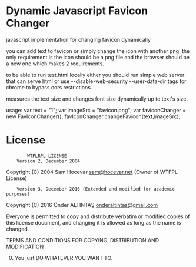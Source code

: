 # Dynamic Javascript Favicon Changer
javascript implementation for changing favicon dynamically

you can add text to favicon or simply change the icon with another png. the only requirement is the icon should be a png file and the browser should be a new one which makes 2 requirements. 

to be able to run test.html locally either you should run simple web server that can serve html or use --disable-web-security --user-data-dir tags for chrome to bypass cors restrictions. 

measures the text size and changes font size dynamically up to text's size. 

usage:
  var text = "1";
  var imageSrc = "favicon.png";
  var faviconChanger = new FavIconChanger();
  favIconChanger.changeFavicon(text,imageSrc);

# License
  
  			WTFLRPL LICENSE
		Version 2, December 2004
 Copyright (C) 2004 Sam Hocevar <sam@hocevar.net> (Owner of WTFPL License)

		Version 3, December 2016 (Extended and modified for academic purposes)
 Copyright (C) 2016 Önder ALTINTAŞ <onderaltintas@gmail.com>

 Everyone is permitted to copy and distribute verbatim or modified
 copies of this license document, and changing it is allowed as long
 as the name is changed.

   TERMS AND CONDITIONS FOR COPYING, DISTRIBUTION AND MODIFICATION

  0. You just DO WHATEVER YOU WANT TO.
